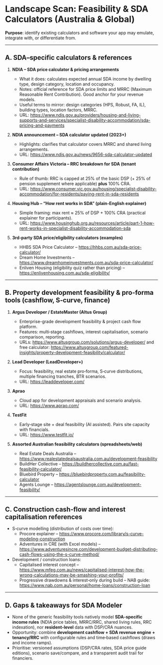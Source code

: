 # Landscape Scan: Feasibility & SDA Calculators (Australia & Global)

**Purpose**: identify existing calculators and software your app may emulate, integrate with, or differentiate from.

---
## A. SDA–specific calculators & references

1) **NDIA – SDA price calculator & pricing arrangements**
   - What it does: calculates expected annual SDA income by dwelling type, design category, location and occupancy.
   - Notes: official reference for SDA price limits and MRRC (Maximum Reasonable Rent Contribution). Good anchor for your revenue models.
   - Useful terms to mirror: design categories (HPS, Robust, FA, IL), building types, location factors, MRRC.
   - URL: https://www.ndis.gov.au/providers/housing-and-living-supports-and-services/specialist-disability-accommodation/sda-pricing-and-payments

2) **NDIA announcement – SDA calculator updated (2023+)**
   - Highlights: clarifies that calculator covers MRRC and shared living arrangements.
   - URL: https://www.ndis.gov.au/news/9656-sda-calculator-updated

3) **Consumer Affairs Victoria – RRC breakdown for SDA (tenant contribution)**
   - Rule of thumb: RRC is capped at 25% of the basic DSP (+ 25% of pension supplement where applicable) **plus** 100% CRA.
   - URL: https://www.consumer.vic.gov.au/housing/specialist-disability-accommodation/for-residents/paying-rent-in-sda-residents

4) **Housing Hub – “How rent works in SDA” (plain-English explainer)**
   - Simple framing: max rent ≈ 25% of DSP + 100% CRA (practical explainer for participants).
   - URL: https://www.housinghub.org.au/resources/article/part-1-how-rent-works-in-specialist-disability-accommodation-sda

5) **3rd‑party SDA price/eligibility calculators (examples)**
   - HHBS SDA Price Calculator – https://hhbs.com.au/sda-price-calculator/
   - Dream Home Investments – https://www.dreamhomeinvestments.com.au/sda-price-calculator/
   - Enliven Housing (eligibility quiz rather than pricing) – https://enlivenhousing.com.au/sda-eligibility/

---
## B. Property development feasibility & pro‑forma tools (cashflow, S‑curve, finance)

1) **Argus Developer / EstateMaster (Altus Group)**
   - Enterprise-grade development feasibility & project cash flow platform.
   - Features: multi‑stage cashflows, interest capitalisation, scenario comparison, reporting.
   - URLs: https://www.altusgroup.com/solutions/argus-developer/ and free calculator: https://www.altusgroup.com/featured-insights/property-development-feasibility/calculator/

2) **Lead Developer (LeadDeveloper+)**
   - Focus: feasibility, real estate pro‑forma, S‑curve distributions, multiple financing tranches, BTR scenarios.
   - URL: https://leaddeveloper.com/

3) **Aprao**
   - Cloud app for development appraisals and scenario analysis.
   - URL: https://www.aprao.com/

4) **TestFit**
   - Early‑stage site + deal feasibility (AI assisted). Pairs site capacity with financials.
   - URL: https://www.testfit.io/

5) **Assorted Australian feasibility calculators (spreadsheets/web)**
   - Real Estate Deals Australia – https://www.realestatedealsaustralia.com.au/development-feasibility
   - BuildHer Collective – https://buildhercollective.com.au/fast-feasibility-calculator/
   - Bluebird Property – https://bluebirdproperty.com.au/feasibility-calculator
   - Agents Lounge – https://agentslounge.com.au/development-feasibility/

---
## C. Construction cash‑flow and interest capitalisation references

- S‑curve modelling (distribution of costs over time): 
  * Procore explainer – https://www.procore.com/library/s-curve-modeling-construction
  * Adventures in CRE (with Excel models) – https://www.adventuresincre.com/development-budget-distributing-cash-flows-using-the-s-curve-method/
- Development / construction loans:
  * Capitalised interest concept – https://www.mfeg.com.au/news/capitalised-interest-how-the-wrong-calculations-may-be-smashing-your-profits/
  * Progressive drawdowns & interest‑only during build – NAB guide: https://www.nab.com.au/personal/home-loans/construction-loan

---
## D. Gaps & takeaways for **SDA Modeler**

- None of the generic feasibility tools natively model **SDA‑specific income rules** (NDIA price tables, MRRC/RRC, shared living rules, RRC indexation), nor **resident‑level** data with DSP/CRA nuances.
- Opportunity: combine **development cashflow + SDA revenue engine + tenancy/RRC** with configurable rules and time‑based cashflows (draws and income ramps).
- Prioritise: versioned assumptions (DSP/CRA rates, SDA price guide editions), scenario save/compare, and a transparent audit trail for financiers.

